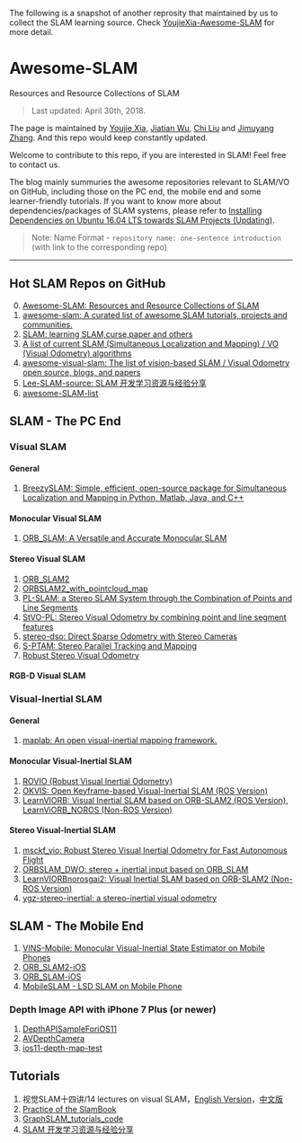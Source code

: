 The following is a snapshot of another reprosity that maintained by us to collect the SLAM learning source.
Check [YoujieXia-Awesome-SLAM](https://github.com/YoujieXia/Awesome-SLAM) for more detail. 

# Awesome-SLAM
Resources and Resource Collections of SLAM

> Last updated: April 30th, 2018. 

The page is maintained by [Youjie Xia](https://github.com/YoujieXia), [Jiatian Wu](https://github.com/JiatianWu), [Chi Liu](https://github.com/AmosLewis) and [Jimuyang Zhang](https://github.com/Jimuyangz). And this repo would keep constantly updated. 

Welcome to contribute to this repo, if you are interested in SLAM! Feel free to contact us.


The blog mainly summuries the awesome repositories relevant to SLAM/VO on GitHub, including those on the PC end, the mobile end and some learner-friendly tutorials. If you want to know more about dependencies/packages of SLAM systems, please refer to [Installing Dependencies on Ubuntu 16.04 LTS towards SLAM Projects (Updating)](https://youjiexia.github.io/2018/03/10/Installing-Dependencies-on-Ubuntu-towards-SLAM-Projects/).


> 
> Note: Name Format - `repository name: one-sentence introduction` (with link to the corresponding repo)
>

------
## Hot SLAM Repos on GitHub
0. [Awesome-SLAM: Resources and Resource Collections of SLAM](https://github.com/YoujieXia/Awesome-SLAM)
1. [awesome-slam: A curated list of awesome SLAM tutorials, projects and communities.](https://github.com/kanster/awesome-slam)
2. [SLAM: learning SLAM,curse,paper and others](https://github.com/liulinbo/slam)
3. [A list of current SLAM (Simultaneous Localization and Mapping) / VO (Visual Odometry) algorithms](https://github.com/kafendt/List-of-SLAM-VO-algorithms)
4. [awesome-visual-slam: The list of vision-based SLAM / Visual Odometry open source, blogs, and papers](https://github.com/tzutalin/awesome-visual-slam)
5. [Lee-SLAM-source: SLAM 开发学习资源与经验分享](https://github.com/AlbertSlam/Lee-SLAM-source)
6. [awesome-SLAM-list](https://github.com/OpenSLAM/awesome-SLAM-list)

## SLAM - The PC End
### Visual SLAM
#### General 
1. [BreezySLAM: Simple, efficient, open-source package for Simultaneous Localization and Mapping in Python, Matlab, Java, and C++](https://github.com/simondlevy/BreezySLAM)

#### Monocular Visual SLAM
1. [ORB_SLAM: A Versatile and Accurate Monocular SLAM ](https://github.com/raulmur/ORB_SLAM)

#### Stereo Visual SLAM
1. [ORB_SLAM2](https://github.com/raulmur/ORB_SLAM2)
2. [ORBSLAM2_with_pointcloud_map](https://github.com/gaoxiang12/ORBSLAM2_with_pointcloud_map)
3. [PL-SLAM: a Stereo SLAM System through the Combination of Points and Line Segments](https://github.com/rubengooj/pl-slam)
4. [StVO-PL: Stereo Visual Odometry by combining point and line segment features](https://github.com/rubengooj/StVO-PL)
5. [stereo-dso: Direct Sparse Odometry with Stereo Cameras](https://github.com/JiatianWu/stereo-dso)
6. [S-PTAM: Stereo Parallel Tracking and Mapping](https://github.com/lrse/sptam)
7. [Robust Stereo Visual Odometry](https://github.com/famoreno/stereo-vo)

#### RGB-D Visual SLAM

### Visual-Inertial SLAM
#### General 
1. [maplab: An open visual-inertial mapping framework.](https://github.com/ethz-asl/maplab)

#### Monocular Visual-Inertial SLAM
1. [ROVIO (Robust Visual Inertial Odometry)](https://github.com/ethz-asl/rovio)
2. [OKVIS: Open Keyframe-based Visual-Inertial SLAM (ROS Version)](https://github.com/ethz-asl/okvis_ros)
3. [LearnVIORB: Visual Inertial SLAM based on ORB-SLAM2 (ROS Version)](https://github.com/jingpang/LearnVIORB), [LearnViORB_NOROS (Non-ROS Version)](https://github.com/OpenSLAM/LearnViORB_NOROS/tree/master/master/LearnVIORB_NOROS)

#### Stereo Visual-Inertial SLAM
1. [msckf_vio: Robust Stereo Visual Inertial Odometry for Fast Autonomous Flight](https://github.com/KumarRobotics/msckf_vio)
2. [ORBSLAM_DWO: stereo + inertial input based on ORB_SLAM](https://github.com/JzHuai0108/ORB_SLAM)
3. [LearnVIORBnorosgai2: Visual Inertial SLAM based on ORB-SLAM2 (Non-ROS Version)](https://github.com/ZuoJiaxing/LearnVIORBnorosgai2)
4. [ygz-stereo-inertial: a stereo-inertial visual odometry](https://github.com/gaoxiang12/ygz-stereo-inertial)


## SLAM - The Mobile End
1. [VINS-Mobile: Monocular Visual-Inertial State Estimator on Mobile Phones](https://github.com/HKUST-Aerial-Robotics/VINS-Mobile)
2. [ORB_SLAM2-iOS](https://github.com/ygx2011/ORB_SLAM2-IOS)
3. [ORB_SLAM-iOS](https://github.com/ygx2011/ORB_SLAM-IOS)
4. [MobileSLAM - LSD SLAM on Mobile Phone](https://github.com/xorthat/MobileSLAM)

### Depth Image API with iPhone 7 Plus (or newer)
1. [DepthAPISampleForiOS11](https://github.com/fromkk/DepthAPISampleForiOS11)
2. [AVDepthCamera](https://github.com/faceowener/AVDepthCamera)
3. [ios11-depth-map-test](https://github.com/xiangcong/ios11-depth-map-test)


## Tutorials
1. 视觉SLAM十四讲/14 lectures on visual SLAM，[English Version](https://github.com/gaoxiang12/slambook-en)，[中文版](https://github.com/gaoxiang12/slambook)
2. [Practice of the SlamBook](https://github.com/leftthomas/SlamBook)
3. [GraphSLAM_tutorials_code](https://github.com/HeYijia/GraphSLAM_tutorials_code)
4. [SLAM 开发学习资源与经验分享](https://github.com/AlbertSlam/Lee-SLAM-source)


